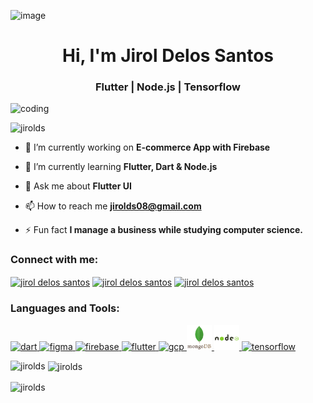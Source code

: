 ![image](https://github.com/jirolds/jirolds/assets/132939427/88b4d07a-0203-4e9c-bc56-1a93805cd4dd)<h1 align="center">Hi, I'm Jirol Delos Santos</h1>
<h3 align="center">Flutter | Node.js | Tensorflow</h3>

<img aling="right" alt="coding" width="400" src="https://cdn.dribbble.com/users/1292677/screenshots/6139167/avento.gif">

<p align="left"> <img src="https://komarev.com/ghpvc/?username=jirolds&label=Profile%20views&color=0e75b6&style=flat" alt="jirolds" /> </p>

- 🔭 I’m currently working on **E-commerce App with Firebase**

- 🌱 I’m currently learning **Flutter, Dart & Node.js**

- 💬 Ask me about **Flutter UI**

- 📫 How to reach me **jirolds08@gmail.com**

- ⚡ Fun fact **I manage a business while studying computer science.**

<h3 align="left">Connect with me:</h3>
<p align="left">
<a href="https://linkedin.com/in/jirol delos santos" target="blank"><img align="center" src="https://raw.githubusercontent.com/rahuldkjain/github-profile-readme-generator/master/src/images/icons/Social/linked-in-alt.svg" alt="jirol delos santos" height="30" width="40" /></a>
<a href="https://instagram.com/jirol delos santos" target="blank"><img align="center" src="https://raw.githubusercontent.com/rahuldkjain/github-profile-readme-generator/master/src/images/icons/Social/instagram.svg" alt="jirol delos santos" height="30" width="40" /></a>
<a href="https://www.youtube.com/c/jirol delos santos" target="blank"><img align="center" src="https://raw.githubusercontent.com/rahuldkjain/github-profile-readme-generator/master/src/images/icons/Social/youtube.svg" alt="jirol delos santos" height="30" width="40" /></a>
</p>

<h3 align="left">Languages and Tools:</h3>
<p align="left"> <a href="https://dart.dev" target="_blank" rel="noreferrer"> <img src="https://www.vectorlogo.zone/logos/dartlang/dartlang-icon.svg" alt="dart" width="40" height="40"/> </a> <a href="https://www.figma.com/" target="_blank" rel="noreferrer"> <img src="https://www.vectorlogo.zone/logos/figma/figma-icon.svg" alt="figma" width="40" height="40"/> </a> <a href="https://firebase.google.com/" target="_blank" rel="noreferrer"> <img src="https://www.vectorlogo.zone/logos/firebase/firebase-icon.svg" alt="firebase" width="40" height="40"/> </a> <a href="https://flutter.dev" target="_blank" rel="noreferrer"> <img src="https://www.vectorlogo.zone/logos/flutterio/flutterio-icon.svg" alt="flutter" width="40" height="40"/> </a> <a href="https://cloud.google.com" target="_blank" rel="noreferrer"> <img src="https://www.vectorlogo.zone/logos/google_cloud/google_cloud-icon.svg" alt="gcp" width="40" height="40"/> </a> <a href="https://www.mongodb.com/" target="_blank" rel="noreferrer"> <img src="https://raw.githubusercontent.com/devicons/devicon/master/icons/mongodb/mongodb-original-wordmark.svg" alt="mongodb" width="40" height="40"/> </a> <a href="https://nodejs.org" target="_blank" rel="noreferrer"> <img src="https://raw.githubusercontent.com/devicons/devicon/master/icons/nodejs/nodejs-original-wordmark.svg" alt="nodejs" width="40" height="40"/> </a> <a href="https://www.tensorflow.org" target="_blank" rel="noreferrer"> <img src="https://www.vectorlogo.zone/logos/tensorflow/tensorflow-icon.svg" alt="tensorflow" width="40" height="40"/> </a> </p>

<p><img align="left" src="https://github-readme-stats.vercel.app/api/top-langs?username=jirolds&show_icons=true&locale=en&layout=compact" alt="jirolds" /></p>

<p>&nbsp;<img align="center" src="https://github-readme-stats.vercel.app/api?username=jirolds&show_icons=true&locale=en" alt="jirolds" /></p>

<p><img align="center" src="https://github-readme-streak-stats.herokuapp.com/?user=jirolds&" alt="jirolds" /></p>
